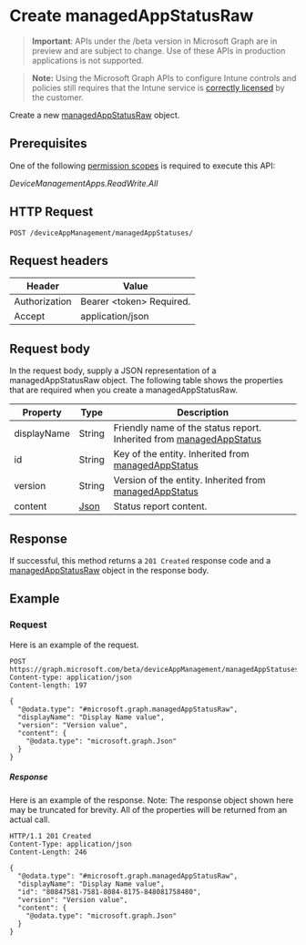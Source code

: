 ﻿# Create managedAppStatusRaw

> **Important**: APIs under the /beta version in Microsoft Graph are in preview and are subject to change. Use of these APIs in production applications is not supported.

> **Note:** Using the Microsoft Graph APIs to configure Intune controls and policies still requires that the Intune service is [correctly licensed](https://go.microsoft.com/fwlink/?linkid=839381) by the customer.

Create a new [managedAppStatusRaw](../resources/intune_mam_managedappstatusraw.md) object.
## Prerequisites
One of the following [permission scopes](https://developer.microsoft.com/en-us/graph/docs/authorization/permission_scopes) is required to execute this API:

*DeviceManagementApps.ReadWrite.All*
## HTTP Request
<!-- {
  "blockType": "ignored"
}
-->
```http
POST /deviceAppManagement/managedAppStatuses/
```

## Request headers
|Header|Value|
|---|---|
|Authorization|Bearer &lt;token&gt; Required.|
|Accept|application/json|

## Request body
In the request body, supply a JSON representation of a managedAppStatusRaw object.
The following table shows the properties that are required when you create a managedAppStatusRaw.

|Property|Type|Description|
|---|---|---|
|displayName|String|Friendly name of the status report. Inherited from [managedAppStatus](../resources/intune_mam_managedappstatus.md)|
|id|String|Key of the entity. Inherited from [managedAppStatus](../resources/intune_mam_managedappstatus.md)|
|version|String|Version of the entity. Inherited from [managedAppStatus](../resources/intune_mam_managedappstatus.md)|
|content|[Json](../resources/intune_mam_json.md)|Status report content.|



## Response
If successful, this method returns a `201 Created` response code and a [managedAppStatusRaw](../resources/intune_mam_managedappstatusraw.md) object in the response body.

## Example
### Request
Here is an example of the request.
```http
POST https://graph.microsoft.com/beta/deviceAppManagement/managedAppStatuses/
Content-type: application/json
Content-length: 197

{
  "@odata.type": "#microsoft.graph.managedAppStatusRaw",
  "displayName": "Display Name value",
  "version": "Version value",
  "content": {
    "@odata.type": "microsoft.graph.Json"
  }
}
```

##### Response

Here is an example of the response. Note: The response object shown here may be truncated for brevity. All of the properties will be returned from an actual call.
```http
HTTP/1.1 201 Created
Content-Type: application/json
Content-Length: 246

{
  "@odata.type": "#microsoft.graph.managedAppStatusRaw",
  "displayName": "Display Name value",
  "id": "80847581-7581-8084-8175-848081758480",
  "version": "Version value",
  "content": {
    "@odata.type": "microsoft.graph.Json"
  }
}
```



